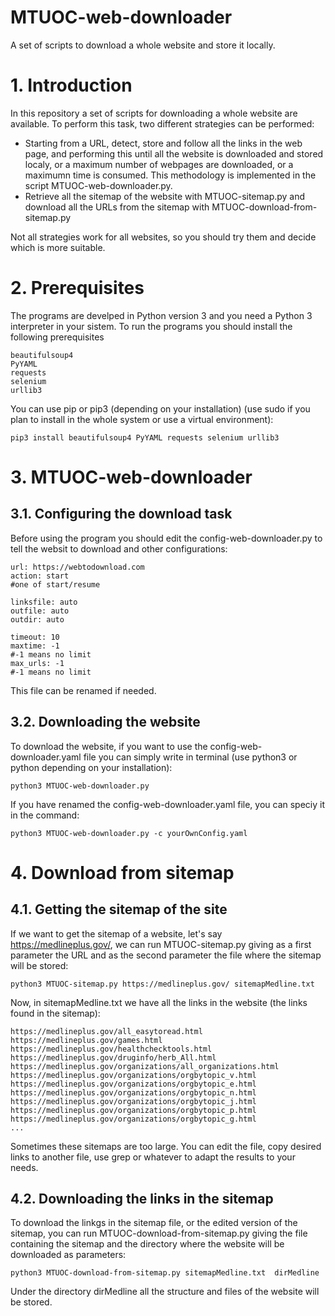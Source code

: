 # MTUOC-web-downloader
A set of scripts to download a whole website and store it locally. 

# 1. Introduction

In this repository a set of scripts for downloading a whole website are available. To perform this task, two different strategies can be performed:

- Starting from a URL, detect, store and follow all the links in the web page, and performing this until all the website is downloaded and stored localy, or a maximum number of webpages are downloaded, or a maximumn time is consumed. This methodology is implemented in the script MTUOC-web-downloader.py.
- Retrieve all the sitemap of the website with MTUOC-sitemap.py and download all the URLs from the sitemap with MTUOC-download-from-sitemap.py

Not all strategies work for all websites, so you should try them and decide which is more suitable.

# 2. Prerequisites

The programs are develped in Python version 3 and you need a Python 3 interpreter in your sistem. To run the programs you should install the following prerequisites

```
beautifulsoup4
PyYAML
requests
selenium
urllib3
```

You can use pip or pip3 (depending on your installation) (use sudo if you plan to install in the whole system or use a virtual environment):

```
pip3 install beautifulsoup4 PyYAML requests selenium urllib3
```

# 3. MTUOC-web-downloader
## 3.1. Configuring the download task

Before using the program you should edit the config-web-downloader.py to tell the websit to download and other configurations:

```
url: https://webtodownload.com
action: start
#one of start/resume

linksfile: auto
outfile: auto
outdir: auto

timeout: 10
maxtime: -1
#-1 means no limit
max_urls: -1
#-1 means no limit
```

This file can be renamed if needed.

## 3.2. Downloading the website

To download the website, if you want to use the config-web-downloader.yaml file you can simply write in terminal (use python3 or python depending on your installation):

```
python3 MTUOC-web-downloader.py
```

If you have renamed the config-web-downloader.yaml file, you can speciy it in the command:

```
python3 MTUOC-web-downloader.py -c yourOwnConfig.yaml
```

# 4. Download from sitemap

## 4.1. Getting the sitemap of the site

If we want to get the sitemap of a website, let's say https://medlineplus.gov/, we can run MTUOC-sitemap.py giving as a first parameter the URL and as the second parameter the file where the sitemap will be stored:

```
python3 MTUOC-sitemap.py https://medlineplus.gov/ sitemapMedline.txt
```

Now, in sitemapMedline.txt we have all the links in the website (the links found in the sitemap):

```
https://medlineplus.gov/all_easytoread.html
https://medlineplus.gov/games.html
https://medlineplus.gov/healthchecktools.html
https://medlineplus.gov/druginfo/herb_All.html
https://medlineplus.gov/organizations/all_organizations.html
https://medlineplus.gov/organizations/orgbytopic_v.html
https://medlineplus.gov/organizations/orgbytopic_e.html
https://medlineplus.gov/organizations/orgbytopic_n.html
https://medlineplus.gov/organizations/orgbytopic_j.html
https://medlineplus.gov/organizations/orgbytopic_p.html
https://medlineplus.gov/organizations/orgbytopic_g.html
...
```

Sometimes these sitemaps are too large. You can edit the file, copy desired links to another file, use grep or whatever to adapt the results to your needs.

## 4.2. Downloading the links in the sitemap

To download the linkgs in the sitemap file, or the edited version of the sitemap, you can run MTUOC-download-from-sitemap.py giving the file containing the sitemap and the directory where the website will be downloaded as parameters:

```
python3 MTUOC-download-from-sitemap.py sitemapMedline.txt  dirMedline
```

Under the directory dirMedline all the structure and files of the website will be stored.

